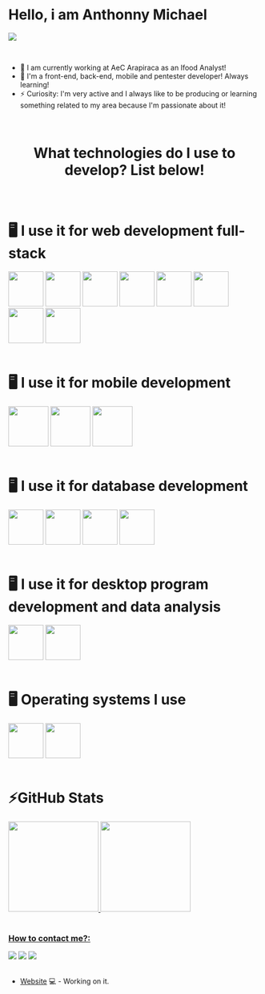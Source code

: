 <div>
  <h1>Hello, i am Anthonny Michael</h1>
</div>

![](https://user-images.githubusercontent.com/53356340/175648411-f2564ad9-c2a5-4c84-9dd2-61aaf9e21a44.gif)

<br>

- 🔭 I am currently working at AeC Arapiraca as an Ifood Analyst!
- 🌱 I'm a front-end, back-end, mobile and pentester developer! Always learning!
- ⚡ Curiosity: I'm very active and I always like to be producing or learning something related to my area because I'm passionate about it!

<br>
<h1></h1>
<h1><p align="center">What technologies do I use to develop? List below!<p></h1>

<br>

<div>
  <h1> 🖥️ I use it for web development full-stack</h1>
  <img height="70em" src="https://cdn.jsdelivr.net/gh/devicons/devicon/icons/html5/html5-original-wordmark.svg" />
  <img height="70em" src="https://cdn.jsdelivr.net/gh/devicons/devicon/icons/css3/css3-original-wordmark.svg" />
  <img height="70em" src="https://cdn.jsdelivr.net/gh/devicons/devicon/icons/javascript/javascript-original.svg" />
  <img height="70em" src="https://cdn.jsdelivr.net/gh/devicons/devicon/icons/php/php-original.svg" />
  <img height="70em" src="https://cdn.jsdelivr.net/gh/devicons/devicon/icons/docker/docker-original-wordmark.svg" />
  <img height="70em" src="https://cdn.jsdelivr.net/gh/devicons/devicon/icons/bootstrap/bootstrap-original-wordmark.svg" />
  <img height="70em" src="https://cdn.jsdelivr.net/gh/devicons/devicon/icons/amazonwebservices/amazonwebservices-original-wordmark.svg" />
  <img height="70em" src="https://cdn.jsdelivr.net/gh/devicons/devicon/icons/googlecloud/googlecloud-original-wordmark.svg" />
</div>

<br>

<div>
  <h1> 🖥️ I use it for mobile development</h1>
  <img height="80em" src="https://cdn.jsdelivr.net/gh/devicons/devicon/icons/react/react-original-wordmark.svg" />
  <img height="80em" src="https://cdn.jsdelivr.net/gh/devicons/devicon/icons/nodejs/nodejs-original-wordmark.svg" />
  <img height="80em" src="https://cdn.jsdelivr.net/gh/devicons/devicon/icons/androidstudio/androidstudio-original-wordmark.svg" />
</div>

<br>

<div>
  <h1> 🖥️ I use it for database development</h1>
  <img height="70em" src="https://cdn.jsdelivr.net/gh/devicons/devicon/icons/mysql/mysql-original-wordmark.svg" />
  <img height="70em" src="https://cdn.jsdelivr.net/gh/devicons/devicon/icons/postgresql/postgresql-original-wordmark.svg" />
  <img height="70em" src="https://cdn.jsdelivr.net/gh/devicons/devicon/icons/microsoftsqlserver/microsoftsqlserver-plain-wordmark.svg" />
  <img height="70em" src="https://cdn.jsdelivr.net/gh/devicons/devicon/icons/mongodb/mongodb-original-wordmark.svg" />
</div>

<br>

<div>
  <h1> 🖥️ I use it for desktop program development and data analysis</h1>
   <img height="70em" src="https://cdn.jsdelivr.net/gh/devicons/devicon/icons/python/python-original-wordmark.svg" />
   <img height="70em" src="https://cdn.jsdelivr.net/gh/devicons/devicon/icons/arduino/arduino-original-wordmark.svg" />
</div>

<br>

<div>
  <h1> 🖥️ Operating systems I use</h1>
  <img height="70em" src="https://cdn.jsdelivr.net/gh/devicons/devicon/icons/windows8/windows8-original.svg" />
  <img height="70em" src="https://cdn.jsdelivr.net/gh/devicons/devicon/icons/linux/linux-original.svg" />
</div>

<br>

<h1>⚡GitHub Stats</h1>
<div>
<a href="https://github.com/seu-usuário-aqui">
<img height="180em" src="https://github-readme-stats.vercel.app/api/top-langs/?username=Antonizinhobr&layout=compact&langs_count=7&theme=dracula"/>
<img height="180em" src="https://github-readme-stats.vercel.app/api?username=Antonizinhobr&show_icons=true&theme=dracula&include_all_commits=true&count_private=true"/>
</div>

<br> 
  
### How to contact me?:

<div>
<a href="https://www.youtube.com/channel/UC88QEmxaSyY_V2vXn1RMgQQ" target="_blank"><img src="https://img.shields.io/badge/YouTube-FF0000?style=for-the-badge&logo=youtube&logoColor=white" target="_blank"></a>
<a href="https://www.instagram.com/_anthonny_michael_dev/" target="_blank"><img src="https://img.shields.io/badge/-Instagram-%23E4405F?style=for-the-badge&logo=instagram&logoColor=white" target="_blank"></a>
<a href="https://www.linkedin.com/in/anthonny-michael-64450a206/" target="_blank"><img src="https://img.shields.io/badge/-LinkedIn-%230077B5?style=for-the-badge&logo=linkedin&logoColor=white" target="_blank"></a> 
</div>
<br>
  
- [Website](https://anthonnymichael.dev/) 💻 - Working on it.
